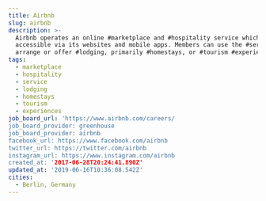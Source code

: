 ```yaml
---
title: Airbnb
slug: airbnb
description: >-
  Airbnb operates an online #marketplace and #hospitality service which is
  accessible via its websites and mobile apps. Members can use the #service to
  arrange or offer #lodging, primarily #homestays, or #tourism #experiences.
tags:
  - marketplace
  - hospitality
  - service
  - lodging
  - homestays
  - tourism
  - experiences
job_board_url: 'https://www.airbnb.com/careers/
job_board_provider: greenhouse
job_board_provider: airbnb
facebook_url: https://www.facebook.com/airbnb
twitter_url: https://twitter.com/airbnb
instagram_url: https://www.instagram.com/airbnb
created_at: '2017-06-28T20:24:41.890Z'
updated_at: '2019-06-16T10:36:08.542Z'
cities:
  - Berlin, Germany
---
```

